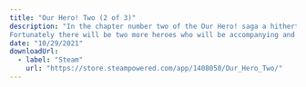 ```yaml
---
title: "Our Hero! Two (2 of 3)"
description: "In the chapter number two of the Our Hero! saga a hitherto unknown party has laid his claim to the throne, but his intentions are all but benign.
Fortunately there will be two more heroes who will be accompanying and assisting Ourhero in his quest!"
date: "10/29/2021"
downloadUrl:
  - label: "Steam"
    url: "https://store.steampowered.com/app/1408050/Our_Hero_Two/"
---
```

